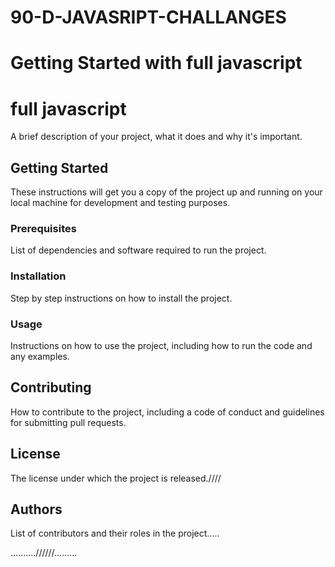 # 90-D-JAVASRIPT-CHALLANGES
# Getting Started with full javascript 

# full javascript 
A brief description of your project, what it does and why it's important.

## Getting Started
These instructions will get you a copy of the project up and running on your local machine for development and testing purposes.

### Prerequisites
List of dependencies and software required to run the project.

### Installation
Step by step instructions on how to install the project.

### Usage
Instructions on how to use the project, including how to run the code and any examples.

## Contributing
How to contribute to the project, including a code of conduct and guidelines for submitting pull requests.

## License
The license under which the project is released.////

## Authors
List of contributors and their roles in the project.....

..........//////.........




